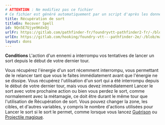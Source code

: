 ```yaml
---
# ATTENTION : Ne modifiez pas ce fichier
# Ce fichier est généré automatiquement par un script d'après les données du module Foundry VTT officiel et de sa traduction
title: Récupération de sort
titleEn: Recover Spell
id: 9Qn5E7Ujye9KdxOj
urlFr: https://gitlab.com/pathfinder-fr/foundryvtt-pathfinder2-fr/-/blob/master/data/feats/9Qn5E7Ujye9KdxOj.htm
urlEn: https://gitlab.com/hooking/foundry-vtt---pathfinder-2e/-/blob/master/packs/data/feats.db/recover-spell.json
layout: dons
---
```

**Conditions** L'action d'un ennemi a interrompu vos tentatives de lancer un sort depuis le début de votre dernier tour.

Vous récupérez l'énergie d'un sort récemment interrompu, vous permettant de le relancer tant que vous le faites immédiatement avant que l'énergie ne se dissipe. Vous récupérez l'utilisation d'un sort qui a été interrompu depuis le début de votre dernier tour, mais vous devez immédiatement Lancer le sort avec votre prochaine action ou bien vous perdez le sort, comme normalement avec la métamagie, ce doit être durant le même tour que l'utilisation de Récupération de sort. Vous pouvez changer la zone, les cibles, et d'autres variables, y compris le nombre d'actions utilisées pour Lancer le sort si le sort le permet, comme lorsque vous lancez [Guérison](../sorts/guérison.html) ou [Projectile magique](../sorts/projectile-magique.html).
